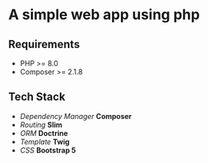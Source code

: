 # A simple web app using php

## Requirements

- PHP >= 8.0
- Composer >= 2.1.8

## Tech Stack

- _Dependency Manager_ **Composer**
- _Routing_ **Slim**
- _ORM_ **Doctrine**
- _Template_ **Twig**
- _CSS_ **Bootstrap 5**
